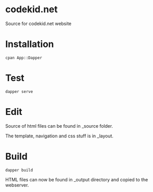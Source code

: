 # codekid.net

Source for codekid.net website

# Installation

``cpan App::Dapper``

# Test

``dapper serve``

# Edit

Source of html files can be found in _source folder.

The template, navigation and css stuff is in _layout.

# Build

``dapper build``

HTML files can now be found in _output directory and copied to the webserver.
